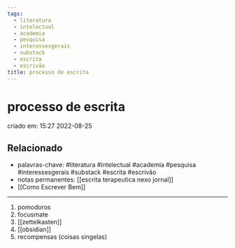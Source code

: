 ```yaml
---
tags:
  - literatura
  - intelectual
  - academia
  - pesquisa
  - interessesgerais
  - substack
  - escrita
  - escrivão
title: processo de escrita
---
```


# processo de escrita

criado em: 15:27 2022-08-25

## Relacionado

- palavras-chave: #literatura #intelectual #academia #pesquisa #interessesgerais #substack #escrita #escrivão 
- notas permanentes: [[escrita terapeutica nexo jornal]]
- [[Como Escrever Bem]]

---

1. pomodoros
2. focusmate
3. [[zettelkasten]]
4. [[obsidian]]
5. recompensas (coisas singelas)